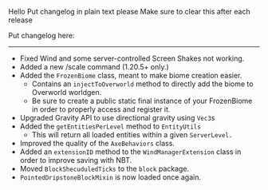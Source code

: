 Hello
Put changelog in plain text please
Make sure to clear this after each release

Put changelog here:

-----------------
- Fixed Wind and some server-controlled Screen Shakes not working.
- Added a new /scale command (1.20.5+ only.)
- Added the `FrozenBiome` class, meant to make biome creation easier.
  - Contains an `injectToOverworld` method to directly add the biome to Overworld worldgen.
  - Be sure to create a public static final instance of your FrozenBiome in order to properly access and register it.
- Upgraded Gravity API to use directional gravity using `Vec3`s
- Added the `getEntitiesPerLevel` method to `EntityUtils`
  - This will return all loaded entities within a given `ServerLevel.`
- Improved the quality of the `AxeBehaviors` class.
- Added an `extensionID` method to the `WindManagerExtension` class in order to improve saving with NBT.
- Moved `BlockShecuduledTicks` to the `block` package.
- `PointedDripstoneBlockMixin` is now loaded once again.
